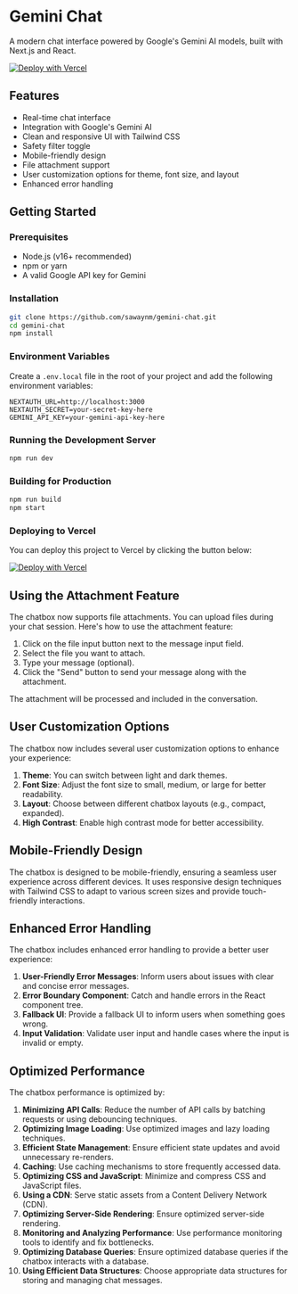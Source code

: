 # Gemini Chat

A modern chat interface powered by Google's Gemini AI models, built with Next.js and React.

[![Deploy with Vercel](https://vercel.com/button)](https://vercel.com/new/clone?repository-url=https%3A%2F%2Fgithub.com%2Fsawaynm%2Fgemini-chat)

## Features

- Real-time chat interface
- Integration with Google's Gemini AI
- Clean and responsive UI with Tailwind CSS
- Safety filter toggle
- Mobile-friendly design
- File attachment support
- User customization options for theme, font size, and layout
- Enhanced error handling

## Getting Started

### Prerequisites
- Node.js (v16+ recommended)  
- npm or yarn  
- A valid Google API key for Gemini  

### Installation
```bash
git clone https://github.com/sawaynm/gemini-chat.git
cd gemini-chat
npm install
```

### Environment Variables
Create a `.env.local` file in the root of your project and add the following environment variables:
```
NEXTAUTH_URL=http://localhost:3000
NEXTAUTH_SECRET=your-secret-key-here
GEMINI_API_KEY=your-gemini-api-key-here
```

### Running the Development Server
```bash
npm run dev
```

### Building for Production
```bash
npm run build
npm start
```

### Deploying to Vercel
You can deploy this project to Vercel by clicking the button below:

[![Deploy with Vercel](https://vercel.com/button)](https://vercel.com/new/clone?repository-url=https%3A%2F%2Fgithub.com%2Fsawaynm%2Fgemini-chat)

## Using the Attachment Feature

The chatbox now supports file attachments. You can upload files during your chat session. Here's how to use the attachment feature:

1. Click on the file input button next to the message input field.
2. Select the file you want to attach.
3. Type your message (optional).
4. Click the "Send" button to send your message along with the attachment.

The attachment will be processed and included in the conversation.

## User Customization Options

The chatbox now includes several user customization options to enhance your experience:

1. **Theme**: You can switch between light and dark themes.
2. **Font Size**: Adjust the font size to small, medium, or large for better readability.
3. **Layout**: Choose between different chatbox layouts (e.g., compact, expanded).
4. **High Contrast**: Enable high contrast mode for better accessibility.

## Mobile-Friendly Design

The chatbox is designed to be mobile-friendly, ensuring a seamless user experience across different devices. It uses responsive design techniques with Tailwind CSS to adapt to various screen sizes and provide touch-friendly interactions.

## Enhanced Error Handling

The chatbox includes enhanced error handling to provide a better user experience:

1. **User-Friendly Error Messages**: Inform users about issues with clear and concise error messages.
2. **Error Boundary Component**: Catch and handle errors in the React component tree.
3. **Fallback UI**: Provide a fallback UI to inform users when something goes wrong.
4. **Input Validation**: Validate user input and handle cases where the input is invalid or empty.

## Optimized Performance

The chatbox performance is optimized by:

1. **Minimizing API Calls**: Reduce the number of API calls by batching requests or using debouncing techniques.
2. **Optimizing Image Loading**: Use optimized images and lazy loading techniques.
3. **Efficient State Management**: Ensure efficient state updates and avoid unnecessary re-renders.
4. **Caching**: Use caching mechanisms to store frequently accessed data.
5. **Optimizing CSS and JavaScript**: Minimize and compress CSS and JavaScript files.
6. **Using a CDN**: Serve static assets from a Content Delivery Network (CDN).
7. **Optimizing Server-Side Rendering**: Ensure optimized server-side rendering.
8. **Monitoring and Analyzing Performance**: Use performance monitoring tools to identify and fix bottlenecks.
9. **Optimizing Database Queries**: Ensure optimized database queries if the chatbox interacts with a database.
10. **Using Efficient Data Structures**: Choose appropriate data structures for storing and managing chat messages.
